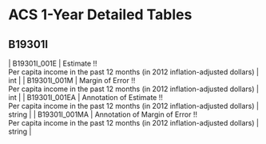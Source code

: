 # ACS 1-Year Detailed Tables

## B19301I

| B19301I_001E | Estimate !!<br>Per capita income in the past 12 months (in 2012 inflation-adjusted dollars) | int |
| B19301I_001M | Margin of Error !!<br>Per capita income in the past 12 months (in 2012 inflation-adjusted dollars) | int |
| B19301I_001EA | Annotation of Estimate !!<br>Per capita income in the past 12 months (in 2012 inflation-adjusted dollars) | string |
| B19301I_001MA | Annotation of Margin of Error !!<br>Per capita income in the past 12 months (in 2012 inflation-adjusted dollars) | string |

